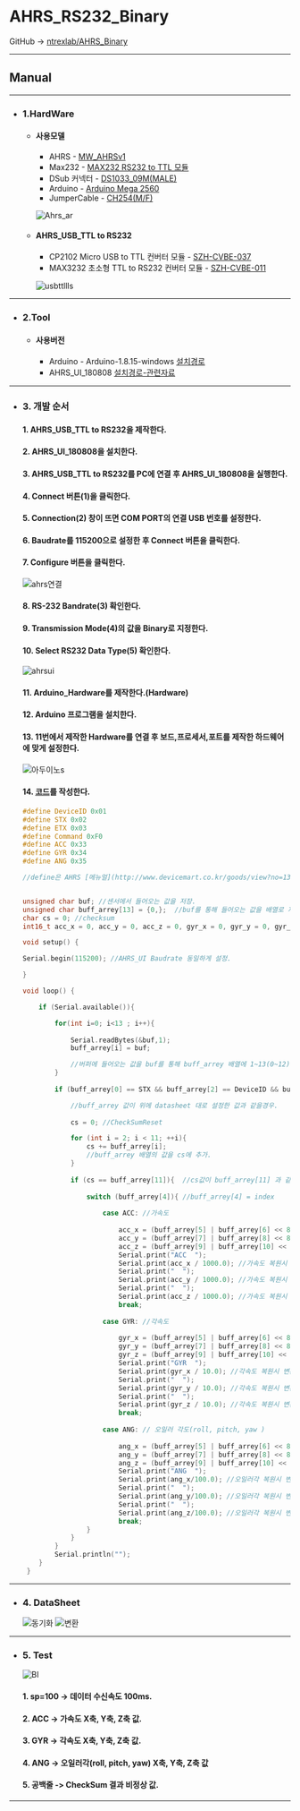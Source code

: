# AHRS_RS232_Binary
GitHub -> [ntrexlab/AHRS_Binary](https://github.com/ntrexlab/AHRS_Binary)
***
## **Manual**
***
* ### 1.HardWare
    * #### 사용모델
         - AHRS - [MW_AHRSv1](http://www.devicemart.co.kr/goods/view?no=1310790)
         - Max232 - [MAX232 RS232 to TTL 모듈](http://www.devicemart.co.kr/goods/view?no=1064136)
         - DSub 커넥터 - [DS1033_09M(MALE)](http://www.devicemart.co.kr/goods/view?no=286)
         - Arduino - [Arduino Mega 2560](http://www.devicemart.co.kr/goods/view?no=34405)
         - JumperCable - [CH254(M/F)](http://www.devicemart.co.kr/goods/view?no=1321195)

        ![Ahrs_ar](https://user-images.githubusercontent.com/85467544/121451983-959b4800-c9d9-11eb-9ba0-3ac7611b0e03.png)

        
    * #### AHRS_USB_TTL to RS232
         - CP2102 Micro USB to TTL 컨버터 모듈 - [SZH-CVBE-037](http://www.devicemart.co.kr/goods/view?no=1326839)
         - MAX3232 초소형 TTL to RS232 컨버터 모듈 - [SZH-CVBE-011](http://www.devicemart.co.kr/goods/view?no=1324909)

      ![usbttllls](https://user-images.githubusercontent.com/85467544/121452017-a5b32780-c9d9-11eb-9bc8-2d96321bcd1c.png)
***


* ### 2.Tool
    * #### 사용버전
        - Arduino - Arduino-1.8.15-windows [설치경로](http://www.arduino.cc/en/software)
        - AHRS_UI_180808 [설치경로-관련자료](http://www.devicemart.co.kr/goods/view?no=1310790#goods_file)
***

* ### 3. 개발 순서
    #### 1. AHRS_USB_TTL to  RS232을 제작한다. 
    #### 2. AHRS_UI_180808을 설치한다.
    #### 3. AHRS_USB_TTL to RS232를 PC에 연결 후 AHRS_UI_180808을 실행한다.
    #### 4. Connect 버튼(1)을 클릭한다.
    #### 5. Connection(2) 창이 뜨면 COM PORT의 연결 USB 번호를 설정한다.
    #### 6. Baudrate를 115200으로 설정한 후 Connect 버튼을 클릭한다.
    #### 7. Configure 버튼을 클릭한다.
    ![ahrs연결](https://user-images.githubusercontent.com/85467544/121452116-d7c48980-c9d9-11eb-90ff-9787a9a066f1.png)
    #### 8. RS-232 Bandrate(3) 확인한다.
    #### 9. Transmission Mode(4)의 값을 Binary로 지정한다. 
    #### 10. Select RS232 Data Type(5) 확인한다. 
    ![ahrsui](https://user-images.githubusercontent.com/85467544/121452514-84067000-c9da-11eb-8d20-a0f80b553315.png)
    #### 11. Arduino_Hardware를 제작한다.(Hardware)
    #### 12. Arduino 프로그램을 설치한다.
    #### 13. 11번에서 제작한 Hardware를 연결 후 보드,프로세서,포트를 제작한 하드웨어에 맞게 설정한다.
     ![아두이노s](https://user-images.githubusercontent.com/85467544/121452666-c9c33880-c9da-11eb-95f6-901ed5563d18.png)
    #### 14. [코드](http://github.com/ntrexlab/AHRS_Binary/tree/main/ahrs_binary)를 작성한다.
    
    
    ```c
    #define DeviceID 0x01
    #define STX 0x02
    #define ETX 0x03
    #define Command 0xF0
    #define ACC 0x33
    #define GYR 0x34
    #define ANG 0x35

    //define은 AHRS [메뉴얼](http://www.devicemart.co.kr/goods/view?no=1310790#goods_file) datasheet 보고 설정. 아래 이미지로 첨부.


    unsigned char buf; //센서에서 들어오는 값을 저장.
    unsigned char buff_arrey[13] = {0,};  //buf를 통해 들어오는 값을 배열로 저장.
    char cs = 0; //checksum 
    int16_t acc_x = 0, acc_y = 0, acc_z = 0, gyr_x = 0, gyr_y = 0, gyr_z = 0, ang_x = 0, ang_y = 0, ang_z = 0; //16비트 크기의 부호있는 정수형 선언.

    void setup() {
  
    Serial.begin(115200); //AHRS_UI Baudrate 동일하게 설정.

    }

    void loop() {

        if (Serial.available()){  
    
            for(int i=0; i<13 ; i++){
        
                Serial.readBytes(&buf,1);
                buff_arrey[i] = buf;

                //버퍼에 들어오는 값을 buf를 통해 buff_arrey 배열에 1~13(0~12)까지 순서대로 저장.
            }          
      
            if (buff_arrey[0] == STX && buff_arrey[2] == DeviceID && buff_arrey[3] == Command && buff_arrey[12] == ETX){

                //buff_arrey 값이 위에 datasheet 대로 설정한 값과 같을경우.
          
                cs = 0; //CheckSumReset

                for (int i = 2; i < 11; ++i){
                    cs += buff_arrey[i];  
                    //buff_arrey 배열의 값을 cs에 추가.
                }
                
                if (cs == buff_arrey[11]){  //cs값이 buff_arrey[11] 과 같으면 정상 패킷.
                
                    switch (buff_arrey[4]){ //buff_arrey[4] = index
                
                        case ACC: //가속도
                            
                            acc_x = (buff_arrey[5] | buff_arrey[6] << 8);  // value1.
                            acc_y = (buff_arrey[7] | buff_arrey[8] << 8);  // value2.
                            acc_z = (buff_arrey[9] | buff_arrey[10] << 8); // value3.
                            Serial.print("ACC  ");
                            Serial.print(acc_x / 1000.0); //가속도 복원시 변환 식
                            Serial.print("  ");
                            Serial.print(acc_y / 1000.0); //가속도 복원시 변환 식
                            Serial.print("  ");
                            Serial.print(acc_z / 1000.0); //가속도 복원시 변환 식
                            break;
                    
                        case GYR: //각속도
                            
                            gyr_x = (buff_arrey[5] | buff_arrey[6] << 8); // value1.
                            gyr_y = (buff_arrey[7] | buff_arrey[8] << 8); // value2.
                            gyr_z = (buff_arrey[9] | buff_arrey[10] << 8); // value3.
                            Serial.print("GYR  ");
                            Serial.print(gyr_x / 10.0); //각속도 복원시 변환 식
                            Serial.print("  ");
                            Serial.print(gyr_y / 10.0); //각속도 복원시 변환 식
                            Serial.print("  ");
                            Serial.print(gyr_z / 10.0); //각속도 복원시 변환 식
                            break;
                    
                        case ANG: // 오일러 각도(roll, pitch, yaw )
                            
                            ang_x = (buff_arrey[5] | buff_arrey[6] << 8); // value1.
                            ang_y = (buff_arrey[7] | buff_arrey[8] << 8); // value2.
                            ang_z = (buff_arrey[9] | buff_arrey[10] << 8); // value3.
                            Serial.print("ANG  ");
                            Serial.print(ang_x/100.0); //오일러각 복원시 변환 식
                            Serial.print("  ");
                            Serial.print(ang_y/100.0); //오일러각 복원시 변환 식
                            Serial.print("  ");
                            Serial.print(ang_z/100.0); //오일러각 복원시 변환 식
                            break;
                    }
                }
            }
            Serial.println("");
        }
     }
    ```
***
* ### 4. DataSheet

    ![동기화](https://user-images.githubusercontent.com/85467544/121456121-823fab00-c9e0-11eb-919d-c036dfc42c2a.PNG)
    ![변환](https://user-images.githubusercontent.com/85467544/121456125-8370d800-c9e0-11eb-9afc-0be6999f7738.PNG)

***
  * ### 5. Test
    ![BI](https://user-images.githubusercontent.com/85467544/121464607-1e70ae80-c9ef-11eb-845e-2a0639b8e3d1.gif)
    
    #### 1. sp=100 -> 데이터 수신속도 100ms.
    #### 2. ACC -> 가속도 X축, Y축, Z축 값.
    #### 3. GYR -> 각속도 X축, Y축, Z축 값.
    #### 4. ANG -> 오일러각(roll, pitch, yaw) X축, Y축, Z축 값
    #### 5. 공백줄 -> CheckSum 결과 비정상 값. 


***